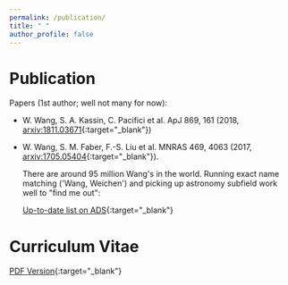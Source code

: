 ```yaml
---
permalink: /publication/
title: " "
author_profile: false
---
```


Publication
===========

Papers (1st author; well not many for now):

  + W. Wang, S. A. Kassin, C. Pacifici et al. ApJ 869, 161 (2018, [arxiv:1811.03671](https://arxiv.org/abs/1811.03671){:target="_blank"})

  + W. Wang, S. M. Faber, F.-S. Liu et al. MNRAS 469, 4063 (2017, [arxiv:1705.05404](https://arxiv.org/abs/1705.05404){:target="_blank"}).


    There are around 95 million Wang's in the world. Running exact name matching ('Wang, Weichen') and picking up astronomy subfield work well to "find me out": 
 
    [Up-to-date list on ADS](http://adsabs.harvard.edu/cgi-bin/nph-abs_connect?db_key=AST&db_key=PRE&arxiv_sel=astro-ph&qform=PRE&aut_xct=YES&aut_logic=OR&author=Wang%2C+Weichen&sim_query=YES&start_mon=&start_year=2016&end_mon=&end_year=&ttl_logic=OR&title=&txt_logic=OR&text=&nr_to_return=200&start_nr=1&start_entry_day=&start_entry_mon=&start_entry_year=&end_entry_day=&end_entry_mon=&end_entry_year=&min_score=&sort=SCORE&data_type=SHORT&aut_syn=YES&ttl_syn=YES&txt_syn=YES&aut_wt=1.0&ttl_wt=0.3&txt_wt=3.0&aut_wgt=YES&obj_wgt=YES&ttl_wgt=YES&txt_wgt=YES&ttl_sco=YES&txt_sco=YES&version=1){:target="_blank"}

Curriculum Vitae
================
[PDF Version](http://WeichenStars.github.io/files/WWang_JHU.pdf){:target="_blank"}